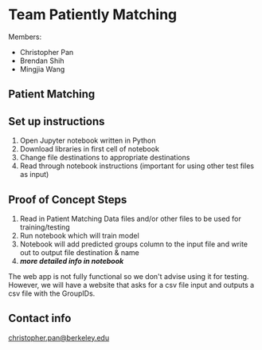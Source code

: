 # Team Patiently Matching
Members:
- Christopher Pan
- Brendan Shih
- Mingjia Wang

## Patient Matching

## Set up instructions
1. Open Jupyter notebook written in Python
2. Download libraries in first cell of notebook
3. Change file destinations to appropriate destinations
4. Read through notebook instructions (important for using other test files as input)

## Proof of Concept Steps
1. Read in Patient Matching Data files and/or other files to be used for training/testing
2. Run notebook which will train model
3. Notebook will add predicted groups column to the input file and write out to output file destination & name
4. ***more detailed info in notebook***

The web app is not fully functional so we don't advise using it for testing. However, we will have a website that asks for a csv file input and outputs a csv file with the GroupIDs. 

## Contact info
christopher.pan@berkeley.edu

